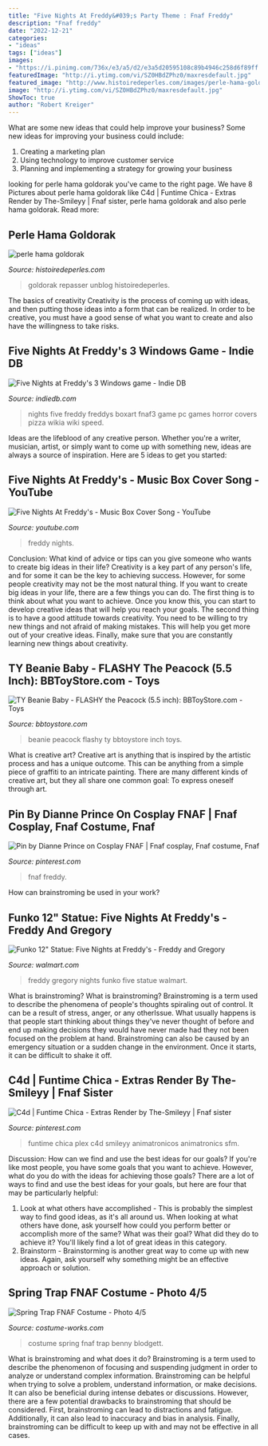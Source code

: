 ```yaml
---
title: "Five Nights At Freddy&#039;s Party Theme : Fnaf Freddy"
description: "Fnaf freddy"
date: "2022-12-21"
categories:
- "ideas"
tags: ["ideas"]
images:
- "https://i.pinimg.com/736x/e3/a5/d2/e3a5d20595108c89b4946c258d6f89ff.jpg"
featuredImage: "http://i.ytimg.com/vi/SZ0HBdZPhz0/maxresdefault.jpg"
featured_image: "http://www.histoiredeperles.com/images/perle-hama-goldorak_7.jpg"
image: "http://i.ytimg.com/vi/SZ0HBdZPhz0/maxresdefault.jpg"
ShowToc: true
author: "Robert Kreiger"
---
```



What are some new ideas that could help improve your business?
Some new ideas for improving your business could include: 
1. Creating a marketing plan 
2. Using technology to improve customer service 
3. Planning and implementing a strategy for growing your business 

	

		
looking for perle hama goldorak you've came to the right page. We have 8 Pictures about perle hama goldorak like C4d | Funtime Chica - Extras Render by The-Smileyy | Fnaf sister, perle hama goldorak and also perle hama goldorak. Read more:
		
    
## Perle Hama Goldorak

<img loading=lazy src="http://www.histoiredeperles.com/images/perle-hama-goldorak_7.jpg" onerror="this.onerror=null;this.src='https://tse3.mm.bing.net/th?id=OIP.kS3btONv642KEo7WnVCqNAHaNr&amp;pid=15.1';" alt="perle hama goldorak">

_Source: histoiredeperles.com_

>goldorak repasser unblog histoiredeperles. 

	

The basics of creativity
Creativity is the process of coming up with ideas, and then putting those ideas into a form that can be realized. In order to be creative, you must have a good sense of what you want to create and also have the willingness to take risks.

    
## Five Nights At Freddy&#039;s 3 Windows Game - Indie DB

<img loading=lazy src="https://media.indiedb.com/images/games/1/39/38496/boxshot.jpg" onerror="this.onerror=null;this.src='https://tse2.mm.bing.net/th?id=OIP.VQQdsLiXkEGo01JeOt9T0wHaKL&amp;pid=15.1';" alt="Five Nights at Freddy&#039;s 3 Windows game - Indie DB">

_Source: indiedb.com_

>nights five freddy freddys boxart fnaf3 game pc games horror covers pizza wikia wiki speed. 

	

Ideas are the lifeblood of any creative person. Whether you're a writer, musician, artist, or simply want to come up with something new, ideas are always a source of inspiration. Here are 5 ideas to get you started: 

    
## Five Nights At Freddy&#039;s - Music Box Cover Song - YouTube

<img loading=lazy src="http://i.ytimg.com/vi/SZ0HBdZPhz0/maxresdefault.jpg" onerror="this.onerror=null;this.src='https://tse3.mm.bing.net/th?id=OIP.36SIgdoe7aStcCuQqZVGUwHaEK&amp;pid=15.1';" alt="Five Nights At Freddy&#039;s - Music Box Cover Song - YouTube">

_Source: youtube.com_

>freddy nights. 

	

Conclusion: What kind of advice or tips can you give someone who wants to create big ideas in their life?
Creativity is a key part of any person's life, and for some it can be the key to achieving success. However, for some people creativity may not be the most natural thing. If you want to create big ideas in your life, there are a few things you can do. The first thing is to think about what you want to achieve. Once you know this, you can start to develop creative ideas that will help you reach your goals. The second thing is to have a good attitude towards creativity. You need to be willing to try new things and not afraid of making mistakes. This will help you get more out of your creative ideas. Finally, make sure that you are constantly learning new things about creativity.

    
## TY Beanie Baby - FLASHY The Peacock (5.5 Inch): BBToyStore.com - Toys

<img loading=lazy src="http://www.bbtoystore.com/mm5/beanies/flashy.jpg" onerror="this.onerror=null;this.src='https://tse1.mm.bing.net/th?id=OIP.ZD7JsPXM7rNIf3jOWWh5jwHaHa&amp;pid=15.1';" alt="TY Beanie Baby - FLASHY the Peacock (5.5 inch): BBToyStore.com - Toys">

_Source: bbtoystore.com_

>beanie peacock flashy ty bbtoystore inch toys. 

	

What is creative art?
Creative art is anything that is inspired by the artistic process and has a unique outcome. This can be anything from a simple piece of graffiti to an intricate painting. There are many different kinds of creative art, but they all share one common goal: To express oneself through art.

    
## Pin By Dianne Prince On Cosplay FNAF | Fnaf Cosplay, Fnaf Costume, Fnaf

<img loading=lazy src="https://i.pinimg.com/736x/e3/a5/d2/e3a5d20595108c89b4946c258d6f89ff.jpg" onerror="this.onerror=null;this.src='https://tse1.mm.bing.net/th?id=OIP.64Dx6VHNbudifzAxkmL-4wHaJ4&amp;pid=15.1';" alt="Pin by Dianne Prince on Cosplay FNAF | Fnaf cosplay, Fnaf costume, Fnaf">

_Source: pinterest.com_

>fnaf freddy. 

	

How can brainstroming be used in your work?
 

    
## Funko 12&quot; Statue: Five Nights At Freddy&#039;s - Freddy And Gregory

<img loading=lazy src="https://i5.walmartimages.com/asr/438bfcfd-9c67-432c-a338-e8d4183f0bf7.b6f74c0f647ae715668052c39497e5b0.png" onerror="this.onerror=null;this.src='https://tse2.mm.bing.net/th?id=OIP.7VM9D31A1a3581j8AeV86AHaHa&amp;pid=15.1';" alt="Funko 12&quot; Statue: Five Nights at Freddy&#039;s - Freddy and Gregory">

_Source: walmart.com_

>freddy gregory nights funko five statue walmart. 

	

What is brainstroming?
What is brainstroming? Brainstroming is a term used to describe the phenomena of people's thoughts spiraling out of control. It can be a result of stress, anger, or any otherIssue. What usually happens is that people start thinking about things they've never thought of before and end up making decisions they would have never made had they not been focused on the problem at hand. Brainstroming can also be caused by an emergency situation or a sudden change in the environment. Once it starts, it can be difficult to shake it off.

    
## C4d | Funtime Chica - Extras Render By The-Smileyy | Fnaf Sister

<img loading=lazy src="https://i.pinimg.com/736x/a2/9d/ea/a29dea570fdd3b1514c29c724b0e0e47.jpg" onerror="this.onerror=null;this.src='https://tse2.mm.bing.net/th?id=OIP.ee_Vkk1vKVX3vvQohS_IegHaHa&amp;pid=15.1';" alt="C4d | Funtime Chica - Extras Render by The-Smileyy | Fnaf sister">

_Source: pinterest.com_

>funtime chica plex c4d smileyy animatronicos animatronics sfm. 

	

Discussion: How can we find and use the best ideas for our goals?
If you're like most people, you have some goals that you want to achieve. However, what do you do with the ideas for achieving those goals? 
There are a lot of ways to find and use the best ideas for your goals, but here are four that may be particularly helpful: 

1) Look at what others have accomplished - This is probably the simplest way to find good ideas, as it's all around us. When looking at what others have done, ask yourself how could you perform better or accomplish more of the same? What was their goal? What did they do to achieve it? You'll likely find a lot of great ideas in this category. 
2) Brainstorm - Brainstorming is another great way to come up with new ideas. Again, ask yourself why something might be an effective approach or solution.

    
## Spring Trap FNAF Costume - Photo 4/5

<img loading=lazy src="http://photos.costume-works.com/full/spring_trap_fnaf3.jpg" onerror="this.onerror=null;this.src='https://tse1.mm.bing.net/th?id=OIP.A9yGsZMa3zFbbGGRoDYQ2AHaNG&amp;pid=15.1';" alt="Spring Trap FNAF Costume - Photo 4/5">

_Source: costume-works.com_

>costume spring fnaf trap benny blodgett. 

	

What is brainstroming and what does it do?
Brainstroming is a term used to describe the phenomenon of focusing and suspending judgment in order to analyze or understand complex information. Brainstroming can be helpful when trying to solve a problem, understand information, or make decisions. It can also be beneficial during intense debates or discussions. However, there are a few potential drawbacks to brainstroming that should be considered. First, brainstroming can lead to distractions and fatigue. Additionally, it can also lead to inaccuracy and bias in analysis. Finally, brainstroming can be difficult to keep up with and may not be effective in all cases.

